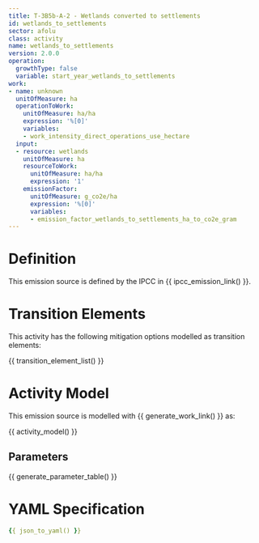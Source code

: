 ```yaml
---
title: T-3B5b-A-2 - Wetlands converted to settlements
id: wetlands_to_settlements
sector: afolu
class: activity
name: wetlands_to_settlements
version: 2.0.0
operation:
  growthType: false
  variable: start_year_wetlands_to_settlements
work:
- name: unknown
  unitOfMeasure: ha
  operationToWork:
    unitOfMeasure: ha/ha
    expression: '%[0]'
    variables:
    - work_intensity_direct_operations_use_hectare
  input:
  - resource: wetlands
    unitOfMeasure: ha
    resourceToWork:
      unitOfMeasure: ha/ha
      expression: '1'
    emissionFactor:
      unitOfMeasure: g_co2e/ha
      expression: '%[0]'
      variables:
      - emission_factor_wetlands_to_settlements_ha_to_co2e_gram
---
```



# Definition
This emission source is defined by the IPCC in {{ ipcc_emission_link() }}.

# Transition Elements

This activity has the following mitigation options modelled as transition elements:

{{ transition_element_list() }}

# Activity Model
This emission source is modelled with {{ generate_work_link() }} as:

{{ activity_model() }}

## Parameters

{{ generate_parameter_table() }}

# YAML Specification

```yaml
{{ json_to_yaml() }}
```

